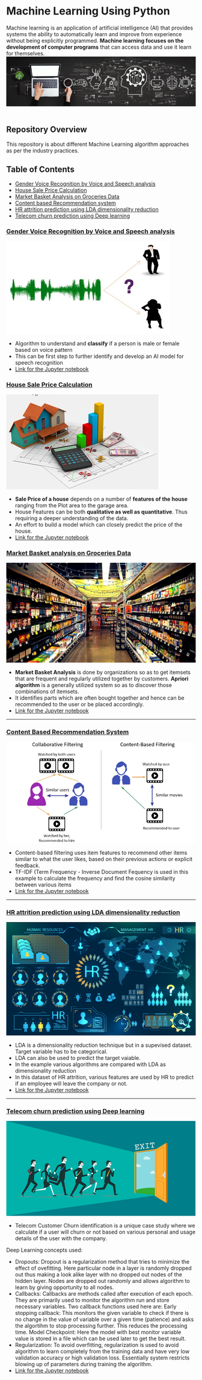 # Machine Learning Using Python

Machine learning is an application of artificial intelligence (AI) that provides systems the ability to automatically learn and improve from experience without being explicitly programmed. **Machine learning focuses on the development of computer programs** that can access data and use it learn for themselves. <br>
![enter image description here](https://github.com/anuragvyas1989/Python-Machine-Learning-Projects/blob/main/Images/machine-learning-definition.jpeg)<br><br>
## Repository Overview
This repository is about different Machine Learning algorithm approaches as per the industry practices.<br>

## Table of Contents
- [Gender Voice Recognition by Voice and Speech analysis](#section1)<br>
- [House Sale Price Calculation ](#section2)<br>
- [Market Basket Analysis on Groceries Data](#section3)<br>
- [Content based Recommendation system](#section4)<br>
- [HR attrition prediction using LDA dimensionality reduction](#section5)<br>
- [Telecom churn prediction using Deep learning](#section6)<br>

<a id=section1></a>
### [Gender Voice Recognition by Voice and Speech analysis](https://github.com/anuragvyas1989/Python-Machine-Learning-Projects/tree/main/Gender%20Voice%20Recognition%20by%20Voice%20and%20Speech%20analysis)
![enter image description here](https://github.com/anuragvyas1989/Python-Machine-Learning-Projects/blob/main/Images/Speech%20Recognition.jpg)<br>
- Algorithm to understand and __classify__ if a person is male or female based on voice pattern
- This can be first step to further identify and develop an AI model for speech recognition 
- [Link for the Jupyter notebook](https://github.com/anuragvyas1989/Python-Machine-Learning-Projects/blob/main/Gender%20Voice%20Recognition%20by%20Voice%20and%20Speech%20analysis/Gender%20Voice%20Recognition%20by%20Voice%20and%20Speech%20analysis.ipynb)

<a id=section2></a>
### [House Sale Price Calculation](https://github.com/anuragvyas1989/Python-Machine-Learning-Projects/tree/main/House%20Sale%20Price%20Calculation)
![enter image description here](https://github.com/anuragvyas1989/Python-Machine-Learning-Projects/blob/main/Images/House%20Price.jpg)<br>
- __Sale Price of a house__ depends on a number of __features of the house__ ranging from the Plot area to the garage area.
- House Features can be both __qualitative as well as quantitative__. Thus requiring a deeper understanding of the data.
- An effort to build a model which can closely predict the price of the house.
- [Link for the Jupyter notebook](https://github.com/anuragvyas1989/Python-Machine-Learning-Projects/blob/main/House%20Sale%20Price%20Calculation/Machine%20Learning%20on%20House%20Sale%20Price.ipynb)


<a id=section3></a>
### [Market Basket analysis on Groceries Data](https://github.com/anuragvyas1989/Python-Machine-Learning-Projects/tree/main/Market%20Basket%20analysis%20on%20Groceries%20Data)
![enter image description here](https://github.com/anuragvyas1989/Python-Machine-Learning-Projects/blob/main/Images/Groceries.jpg)<br>
- **Market Basket Analysis** is done by organizations so as to get itemsets that are frequent and regularly utilized together by customers. **Apriori algorithm** is a generally utilized system so as to discover those combinations of itemsets.
- It identifies parts which are often bought together and hence can be recommended to the user or be placed accordingly.
- [Link for the Jupyter notebook](https://github.com/anuragvyas1989/Python-Machine-Learning-Projects/blob/main/Market%20Basket%20analysis%20on%20Groceries%20Data/Market%20Basket%20Analysis%20-%20Groceries%20Data.ipynb)


___
<a id=section4></a>
### [Content Based Recommendation System](https://github.com/anuragvyas1989/Python-Machine-Learning-Projects/tree/main/Content%20Based%20Recommendation%20System)
![enter image description here](https://github.com/anuragvyas1989/Python-Machine-Learning-Projects/blob/main/Images/Recommendation%20Systems.jpg)<br>
- Content-based filtering uses item features to recommend other items similar to what the user likes, based on their previous actions or explicit feedback.
- TF-IDF (Term Frequency - Inverse Document Fequency is used in this example to calculate the frequency and find the cosine similarity between various items
- [Link for the Jupyter notebook](https://github.com/anuragvyas1989/Python-Machine-Learning-Projects/blob/main/Content%20Based%20Recommendation%20System/Content%20Based%20Recommendation%20System.ipynb)


___
<a id=section5></a>
### [HR attrition prediction using LDA dimensionality reduction](https://github.com/anuragvyas1989/Python-Machine-Learning-Projects/tree/main/HR%20Attrition%20prediction%20using%20LDA)
![enter image description here](https://github.com/anuragvyas1989/Python-Machine-Learning-Projects/blob/main/Images/HR%20management.png)<br>
- LDA is a dimensionality reduction technique but in a supevised dataset. Target variable has to be categorical.
- LDA can also be used to predict the target vaiable. 
- In the example various algorithms are compared with LDA as dimensionality reduction
- In this dataset of HR attrition, various features are used by HR to predict if an employee will leave the company or not.
- [Link for the Jupyter notebook](https://github.com/anuragvyas1989/Python-Machine-Learning-Projects/blob/main/HR%20Attrition%20prediction%20using%20LDA/Dimensionality%20Reduction%20using%20LDA%20and%20prediction%20using%20multiple%20algorithms.ipynb)


___
<a id=section6></a>
### [Telecom churn prediction using Deep learning](https://github.com/anuragvyas1989/Python-Machine-Learning-Projects/tree/main/Telecom%20churn%20prediction%20using%20Deep%20learning)
![enter image description here](https://github.com/anuragvyas1989/Python-Machine-Learning-Projects/blob/main/Telecom%20churn%20prediction%20using%20Deep%20learning/Telecom%20churn.png)<br>
- Telecom Customer Churn identification is a unique case study where we calculate if a user will churn or not based on various personal and usage details of the user with the company.

Deep Learning concepts used: 
- Dropouts: Dropout is a regularization method that tries to minimize the effect of ovefitting. Here particular node in a layer is randomly dropped out thus making a look alike layer with no dropped out nodes of the hidden layer. Nodes are dropped out randomly and allows algorithm to learn by giving opportunity to all nodes.
- Callbacks: Callbacks are methods called after execution of each epoch. They are primarily used to monitor the algorithm run and store necessary variables. Two callback functions used here are: Early stopping callback: This monitors the given variable to check if there is no change in the value of variable over a given time (patience) and asks the algortihm to stop processing further. This reduces the processing time. Model Checkpoint: Here the model with best monitor variable value is stored in a file which can be used later to get the best result.
- Regularization: To avoid overfitting, regularization is used to avoid algorithm to learn completely from the training data and have very low validation accuracy or high validation loss. Essentially system restricts blowing up of parameters during training the algorithm.
- [Link for the Jupyter notebook](https://github.com/anuragvyas1989/Python-Machine-Learning-Projects/blob/main/Telecom%20churn%20prediction%20using%20Deep%20learning/Telecom%20churn%20prediction%20using%20Keras%20API%20deep%20learning%20model.ipynb)
